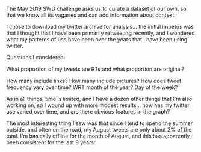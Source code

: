 The May 2019 SWD challenge asks us to curate a dataset of our own, so that we know all its
vagaries and can add information about context.

I chose to download my twitter archive for analysis... the initial impetus was that I thought that I have been primarily retweeting recently, and I wondered what my patterns of use have been over the years that I have been using twitter.


Questions I considered:

What proportion of my tweets are RTs and what proportion are original?

How many include links?
How many include pictures?
How does tweet frequency vary over time? WRT month of the year? Day of the week?

As in all things, time is limited, and I have a dozen other things that I'm also working on, so I wound up with more modest results... how has my twitter use varied over time, and are there obvious features in the graph?

The most interesting thing I saw was that since I tend to spend the summer outside, and often on the road, my August tweets are only about 2% of the total. I'm basically offline for the month of August, and this has apparently been consistent for the last 9 years.